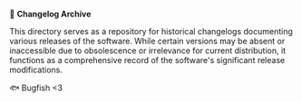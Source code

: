 📑 **Changelog Archive**

This directory serves as a repository for historical changelogs documenting various releases of the software. While certain versions may be absent or inaccessible due to obsolescence or irrelevance for current distribution, it functions as a comprehensive record of the software's significant release modifications.

🐟 Bugfish <3
